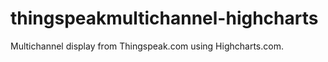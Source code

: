 thingspeakmultichannel-highcharts
=================================

Multichannel display from Thingspeak.com using Highcharts.com. 
